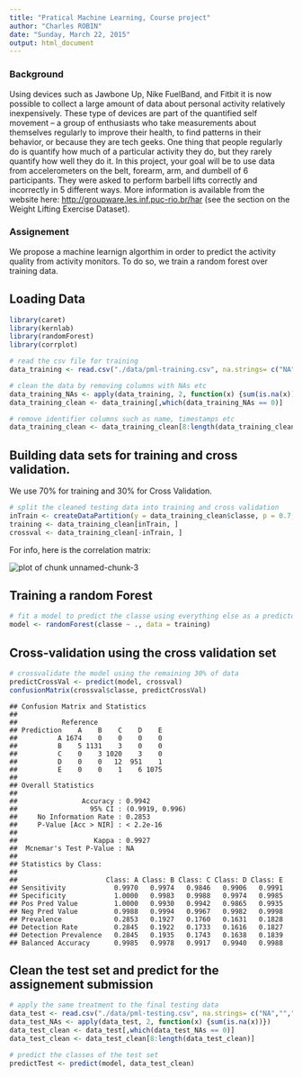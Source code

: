 ```yaml
---
title: "Pratical Machine Learning, Course project"
author: "Charles ROBIN"
date: "Sunday, March 22, 2015"
output: html_document
---
```


### Background

Using devices such as Jawbone Up, Nike FuelBand, and Fitbit it is now possible to collect a large amount of data about personal activity relatively inexpensively. These type of devices are part of the quantified self movement – a group of enthusiasts who take measurements about themselves regularly to improve their health, to find patterns in their behavior, or because they are tech geeks. One thing that people regularly do is quantify how much of a particular activity they do, but they rarely quantify how well they do it. In this project, your goal will be to use data from accelerometers on the belt, forearm, arm, and dumbell of 6 participants. They were asked to perform barbell lifts correctly and incorrectly in 5 different ways. More information is available from the website here: http://groupware.les.inf.puc-rio.br/har (see the section on the Weight Lifting Exercise Dataset). 

### Assignement
We propose a machine learnign algorthim in order to predict the activity quality from activity monitors. To do so, we train a random forest over training data.

## Loading Data

```r
library(caret)
library(kernlab)
library(randomForest)
library(corrplot)

# read the csv file for training
data_training <- read.csv("./data/pml-training.csv", na.strings= c("NA",""," "))

# clean the data by removing columns with NAs etc
data_training_NAs <- apply(data_training, 2, function(x) {sum(is.na(x))})
data_training_clean <- data_training[,which(data_training_NAs == 0)]

# remove identifier columns such as name, timestamps etc
data_training_clean <- data_training_clean[8:length(data_training_clean)]
```

## Building data sets for training and cross validation. 
We use 70% for training and 30% for Cross Validation.


```r
# split the cleaned testing data into training and cross validation
inTrain <- createDataPartition(y = data_training_clean$classe, p = 0.7, list = FALSE)
training <- data_training_clean[inTrain, ]
crossval <- data_training_clean[-inTrain, ]
```

For info, here is the correlation matrix:

![plot of chunk unnamed-chunk-3](figure/unnamed-chunk-3-1.png) 

## Training a random Forest


```r
# fit a model to predict the classe using everything else as a predictor
model <- randomForest(classe ~ ., data = training)
```

## Cross-validation using the cross validation set


```r
# crossvalidate the model using the remaining 30% of data
predictCrossVal <- predict(model, crossval)
confusionMatrix(crossval$classe, predictCrossVal)
```

```
## Confusion Matrix and Statistics
## 
##           Reference
## Prediction    A    B    C    D    E
##          A 1674    0    0    0    0
##          B    5 1131    3    0    0
##          C    0    3 1020    3    0
##          D    0    0   12  951    1
##          E    0    0    1    6 1075
## 
## Overall Statistics
##                                          
##                Accuracy : 0.9942         
##                  95% CI : (0.9919, 0.996)
##     No Information Rate : 0.2853         
##     P-Value [Acc > NIR] : < 2.2e-16      
##                                          
##                   Kappa : 0.9927         
##  Mcnemar's Test P-Value : NA             
## 
## Statistics by Class:
## 
##                      Class: A Class: B Class: C Class: D Class: E
## Sensitivity            0.9970   0.9974   0.9846   0.9906   0.9991
## Specificity            1.0000   0.9983   0.9988   0.9974   0.9985
## Pos Pred Value         1.0000   0.9930   0.9942   0.9865   0.9935
## Neg Pred Value         0.9988   0.9994   0.9967   0.9982   0.9998
## Prevalence             0.2853   0.1927   0.1760   0.1631   0.1828
## Detection Rate         0.2845   0.1922   0.1733   0.1616   0.1827
## Detection Prevalence   0.2845   0.1935   0.1743   0.1638   0.1839
## Balanced Accuracy      0.9985   0.9978   0.9917   0.9940   0.9988
```

## Clean the test set and predict for the assignement submission


```r
# apply the same treatment to the final testing data
data_test <- read.csv("./data/pml-testing.csv", na.strings= c("NA",""," "))
data_test_NAs <- apply(data_test, 2, function(x) {sum(is.na(x))})
data_test_clean <- data_test[,which(data_test_NAs == 0)]
data_test_clean <- data_test_clean[8:length(data_test_clean)]

# predict the classes of the test set
predictTest <- predict(model, data_test_clean)
```
